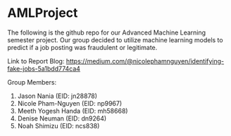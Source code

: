 # AMLProject
The following is the github repo for our Advanced Machine Learning semester project. Our group decided to utilize machine learning models to predict if a job posting was fraudulent or legitimate.

Link to Report Blog: https://medium.com/@nicolephamnguyen/identifying-fake-jobs-5a1bdd774ca4

Group Members:
1. Jason Nania (EID: jn28878)
2. Nicole Pham-Nguyen (EID: np9967)
3. Meeth Yogesh Handa (EID: mh58668)
4. Denise Neuman (EID: dn9264)
5. Noah Shimizu (EID: ncs838)
